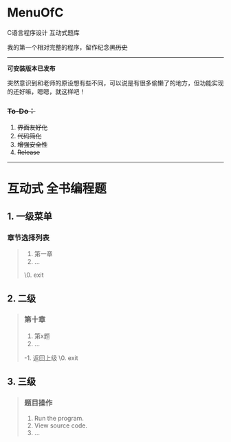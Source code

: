 # MenuOfC
C语言程序设计 互动式题库

我的第一个相对完整的程序，留作纪念~~黑历史~~

---
**可安装版本已发布**

突然意识到和老师的原设想有些不同，可以说是有很多偷懒了的地方，但功能实现的还好嘛，嗯嗯，就这样吧！
### ~~To-Do：~~
1. ~~界面友好化~~
2. ~~代码简化~~
3. ~~增强安全性~~
4. ~~Release~~

---
# 互动式 全书编程题
## 1. 一级菜单
### 章节选择列表
>1. 第一章
>2. ...
>
>\0. exit

## 2. 二级
>### 第十章
>1. 第x题
>2. ...
>
>\-1. 返回上级
>\0. exit

## 3. 三级
>### 题目操作
>1. Run the program.
>2. View source code.
>3. ...
